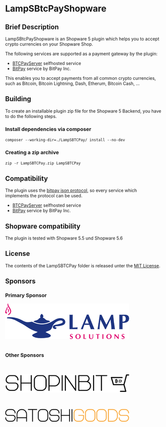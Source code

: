 # LampSBtcPayShopware

## Brief Description

LampSBtcPayShopware is an Shopware 5 plugin which helps you to accept crypto currencies on your Shopware Shop.

The following services are supported as a payment gateway by the plugin:

* [BTCPayServer](https://btcpayserver.org/) selfhosted service
* [BitPay](https://bitpay.com/) service by BitPay Inc.

This enables you to accept payments from all common crypto currencies, such as Bitcoin, Bitcoin Lightning, Dash, Etherum, Bitcoin Cash, ...

## Building

To create an installable plugin zip file for the Shopware 5 Backend, you have to do the following steps.

### Install dependencies via composer

```
composer --working-dir=./LampSBTCPay/ install --no-dev
```

### Creating a zip archive

```
zip -r LampSBTCPay.zip LampSBTCPay
```

## Compatibility

The plugin uses the [bitpay json protocol](https://bitpay.com/docs/payment-protocol), so every service which implements the protocol can be used.

* [BTCPayServer](https://btcpayserver.org/) selfhosted service
* [BitPay](https://bitpay.com/) service by BitPay Inc.


## Shopware compatibility

The plugin is tested with Shopware 5.5 und Shopware 5.6

## License

The contents of the LampSBTCPay folder is released unter the [MIT License](./LampSBTCPay/LICENSE).

## Sponsors

### Primary Sponsor

[![SATOSHIGOODS](sponsors/lampsolutions.png)](https://www.lamp-solutions.de/)
<br/><br/>

### Other Sponsors
<br/><br/>
[![SATOSHIGOODS](sponsors/shopinbit.png)](https://shopinbit.de/)
<br/><br/><br/><br/>
[![SATOSHIGOODS](sponsors/satoshigoods.png)](https://satoshigoods.de/)
<br/><br/>

